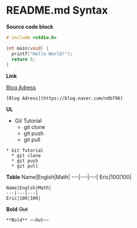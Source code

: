 # README.md Syntax

**Source code block**
```c
# include <stdio.h>

int main(void) {
  printf("Hello World!");
  return 0;
}
```

**Link**

[Blog Adress](https://blog.naver.com/ndb796)
```base
[Blog Adress](https://blog.naver.com/ndb796)
```

**UL**

* Git Tutorial
  * git clone
  * git push
  * git pull

```base
* Git Tutorial
  * git clone
  * git push
  * git pull
```

**Table**
Name|Englsh|Math|
---|---|---|
Eric|100|100|

```base
Name|Englsh|Math|
---|---|---|
Eric|100|100|
```

**Bold** ~~Out~~
```base
**Bold** ~~Out~~
```
